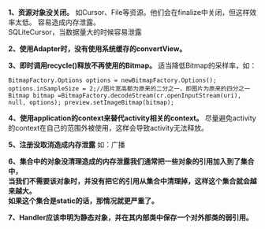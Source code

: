 
**1、资源对象没关闭。**
如Cursor、File等资源。他们会在finalize中关闭，但这样效率太低。
容易造成内存泄露。       
SQLiteCursor，当数据量大的时候容易泄露

**2、使用Adapter时，没有使用系统缓存的convertView。**

**3、即时调用recycle()释放不再使用的Bitmap。**
适当降低Bitmap的采样率，如：
```
BitmapFactory.Options options = newBitmapFactory.Options();    
options.inSampleSize = 2;//图片宽高都为原来的二分之一，即图片为原来的四分之一    
Bitmap bitmap =BitmapFactory.decodeStream(cr.openInputStream(uri), null, options); preview.setImageBitmap(bitmap);
```

**4、使用application的context来替代activity相关的context。**
尽量避免activity的context在自己的范围外被使用，这样会导致activity无法释放。

**5、注册没取消造成内存泄露**
如：广播

**6、集合中的对象没清理造成的内存泄露我们通常把一些对象的引用加入到了集合中，      
  当我们不需要该对象时，并没有把它的引用从集合中清理掉，这样这个集合就会越来越大。       
  如果这个集合是static的话，那情况就更严重了。**       

**7、Handler应该申明为静态对象，并在其内部类中保存一个对外部类的弱引用。**      

